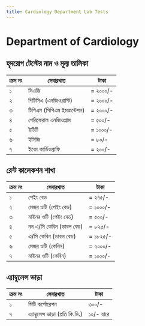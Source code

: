 ```yaml
---
title: Cardiology Department Lab Tests
---
```


# Department of Cardiology

## হৃদরোগ টেস্টের নাম ও মূল্য তালিকা
| ক্রম নং | সেবারখাত | টাকা |
|---|---|---|
| ১ | সিএজি | = ২০০০/- |
| ২ | পিটিসিএ (এনজিওপ্লাস্টি) | = ২০০০/- |
| ৩ | টিপিএম (পিপিএম ইমপ্লান্টেশন) | = ২০০০/- |
| ৪ | পেরিফেরাল এনজিওগ্রাম | = ৫০০/- |
| ৫ | ইটিটি | = ১০০০/- |
| ৬ | ইসিজি | = ৮০/- |
| ৭ | ইকো কার্ডিওগ্রাফি | = ২০০/- |

## রেন্ট কালেকশন শাখা

| ক্রম নং | সেবারখাত | টাকা |
|---|---|---|
| ১ | পেইং বেড | = ২৭৫/- |
| ২ | মেজর ওটি (পেইং বেড) | = ১০০০/- |
| ৩ | মাইনর ওটি (পেইং বেড) | = ৫০০/- |
| ৪ | নন এ/সি কেবিন (ডাবল বেড) | = ৮২৫/- |
| ৫ | এ/সি কেবিন (ডাবল বেড) | = ১৮২৫/- |
| ৬ | মেজর ওটি (কেবিন) | = ২০০০/- |
| ৭ | মাইনর ওটি (কেবিন) | = ১০০০/- |

## এ্যাম্বুলেন্স ভাড়া

| ক্রম নং | সেবারখাত | টাকা |
|---|---|---|
| ১ | সিটি কর্পোরেশন | ৩০০/- |
| ৭ | এ্যাম্বুলেন্স ভাড়া (প্রতি কি.মি.) | ১০/- হারে |
